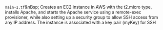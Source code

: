 `main-1.tf`&nBsp;&nbsp;Creates an EC2 instance in AWS with the t2.micro type, installs Apache, and starts the Apache service using a remote-exec provisioner, while also setting up a security group to allow SSH access from any IP address. The instance is associated with a key pair (myKey) for SSH 
